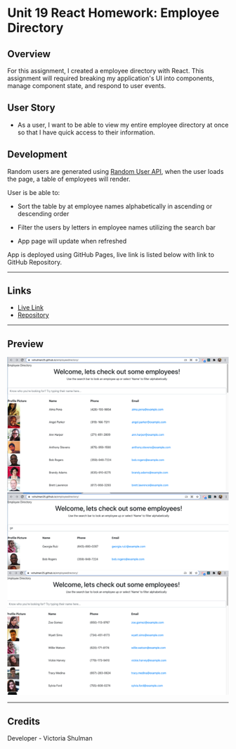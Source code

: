 # Unit 19 React Homework: Employee Directory

## Overview

For this assignment, I created a employee directory with React. This assignment will required breaking my application's UI into components, manage component state, and respond to user events.

## User Story

* As a user, I want to be able to view my entire employee directory at once so that I have quick access to their information.

## Development

Random users are generated using [Random User API](https://randomuser.me/), when the user loads the page, a table of employees will render. 

User is be able to:

  * Sort the table by at employee names alphabetically in ascending or descending order

  * Filter the users by letters in employee names utilizing the search bar

  * App page will update when refreshed

App is deployed using GitHub Pages, live link is listed below with link to GitHub Repository.

---

## Links
* [Live Link](http://vshulman25.github.io/employeedirectory)
* [Repository](https://github.com/vshulman25/employeedirectory.git)

---
## Preview
![EmployeeDirectory](employee-directory/public/emphome.png)
![EmployeeDirectory](employee-directory/public/empsearch.png)
![EmployeeDirectory](employee-directory/public/empdesc.png)

---
## Credits

Developer - Victoria Shulman 
